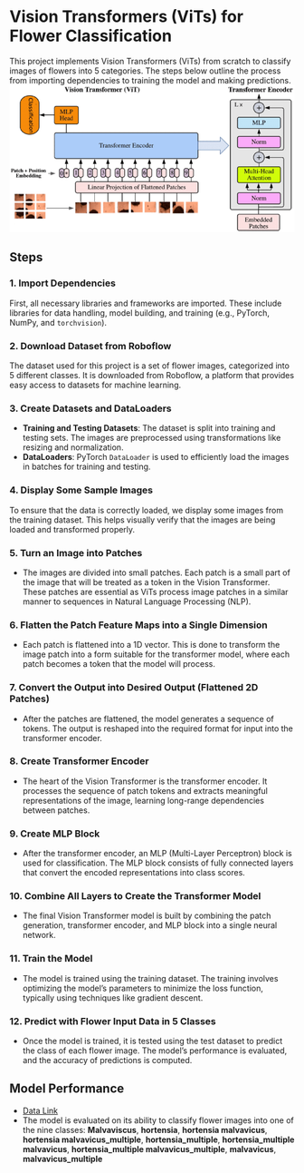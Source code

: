 # Vision Transformers (ViTs) for Flower Classification

This project implements Vision Transformers (ViTs) from scratch to classify images of flowers into 5 categories. The steps below outline the process from importing dependencies to training the model and making predictions.
![Alt Text](./vit_arch.png)


## Steps

### 1. Import Dependencies
First, all necessary libraries and frameworks are imported. These include libraries for data handling, model building, and training (e.g., PyTorch, NumPy, and `torchvision`).

### 2. Download Dataset from Roboflow
The dataset used for this project is a set of flower images, categorized into 5 different classes. It is downloaded from Roboflow, a platform that provides easy access to datasets for machine learning.

### 3. Create Datasets and DataLoaders
- **Training and Testing Datasets**: The dataset is split into training and testing sets. The images are preprocessed using transformations like resizing and normalization.
- **DataLoaders**: PyTorch `DataLoader` is used to efficiently load the images in batches for training and testing.

### 4. Display Some Sample Images
To ensure that the data is correctly loaded, we display some images from the training dataset. This helps visually verify that the images are being loaded and transformed properly.

### 5. Turn an Image into Patches
- The images are divided into small patches. Each patch is a small part of the image that will be treated as a token in the Vision Transformer. These patches are essential as ViTs process image patches in a similar manner to sequences in Natural Language Processing (NLP).

### 6. Flatten the Patch Feature Maps into a Single Dimension
- Each patch is flattened into a 1D vector. This is done to transform the image patch into a form suitable for the transformer model, where each patch becomes a token that the model will process.

### 7. Convert the Output into Desired Output (Flattened 2D Patches)
- After the patches are flattened, the model generates a sequence of tokens. The output is reshaped into the required format for input into the transformer encoder.

### 8. Create Transformer Encoder
- The heart of the Vision Transformer is the transformer encoder. It processes the sequence of patch tokens and extracts meaningful representations of the image, learning long-range dependencies between patches.

### 9. Create MLP Block
- After the transformer encoder, an MLP (Multi-Layer Perceptron) block is used for classification. The MLP block consists of fully connected layers that convert the encoded representations into class scores.

### 10. Combine All Layers to Create the Transformer Model
- The final Vision Transformer model is built by combining the patch generation, transformer encoder, and MLP block into a single neural network.

### 11. Train the Model
- The model is trained using the training dataset. The training involves optimizing the model’s parameters to minimize the loss function, typically using techniques like gradient descent.

### 12. Predict with Flower Input Data in 5 Classes
- Once the model is trained, it is tested using the test dataset to predict the class of each flower image. The model’s performance is evaluated, and the accuracy of predictions is computed.

## Model Performance
- [Data Link](https://universe.roboflow.com/adhithya-m-suresh-nsubg/classification-rho4j)
- The model is evaluated on its ability to classify flower images into one of the nine classes: **Malvaviscus**,
      **hortensia**,
      **hortensia malvavicus**,
      **hortensia malvavicus_multiple**,
      **hortensia_multiple**,
      **hortensia_multiple malvavicus**,
      **hortensia_multiple malvavicus_multiple**,
      **malvavicus**,
      **malvavicus_multiple**
